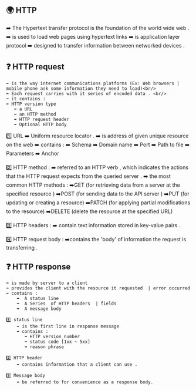 ## 🌍 HTTP  <br/>
  ➡️  The Hypertext transfer protocol is the foundation of the world wide web . 
  ➡️  is used to load web pages using hypertext links 
  ➡️  is application layer protocol 
  ➡️  designed to transfer information between networked devices .

##  ❓ HTTP request  <br           />
    ➡️ is the way internet communications platforms (Ex: Web browsers | mobile phone ask some information they need to load)<br/>
    ➡️ Each request carries with it series of encoded data . <br/>
    ➡️ it contains :
    ➡️ HTTP version type
       ➡️ a URL 
       ➡️ an HTTP method 
       ➡️ HTTP request header 
       ➡️ Optional HTTP body
       
   1️⃣ URL 
      ➡️ Uniform resource locator . 
      ➡️ is address of given unique resource on the web 
      ➡️ contains :
          ➡️ Schema 
          ➡️ Domain name 
          ➡️ Port 
          ➡️ Path to file 
          ➡️ Parameters 
          ➡️ Anchor 

   2️⃣ HTTP method : 
       ➡️ referred to an HTTP verb , which indicates the actions that the HTTP request expects from the queried server . 
       ➡️ the most common HTTP methods : 
          ➡️GET    (for retrieving data from a server at the specified resource ) 
          ➡️POST   (for sending data to the API server ) 
          ➡️PUT    (for updating or creating a resource) 
          ➡️PATCH  (for applying  partial modifications to the resource) 
          ➡️DELETE (delete the resource at the specified URL) 
        
   3️⃣ HTTP headers : 
       ➡️ contain text information stored in key-value pairs . 

   4️⃣ HTTP request body : 
       ➡️contains the 'body' of information the request is transferring . 

## ❓ HTTP response <br  />
    ➡️ is made by server to a client 
    ➡️ provides the client with the resource it requested  | error occurred 
    ➡️ contains : 
        ➡️  A status line 
        ➡️  A Series  of HTTP headers  | fields 
        ➡️  A message body 
    
    1️⃣ status line 
        ➡️ is the first line in response message 
        ➡️ contains : 
           ➡️ HTTP version number 
           ➡️ status code [1xx ~ 5xx] 
           ➡️ reason phrase 

    2️⃣ HTTP header  
        ➡️ contains information that a client can use . 

    3️⃣ Message body 
        ➡️ be referred to for convenience as a response body. 
